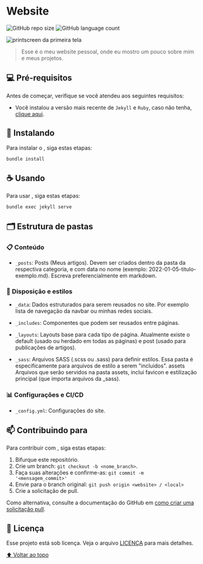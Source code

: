 # Website

![GitHub repo size](https://img.shields.io/github/repo-size/ryrden/ryrden.dev)
![GitHub language count](https://img.shields.io/github/languages/count/ryrden/ryrden.dev)

<img src="https://i.imgur.com/DSqrNyR.png" alt="printscreen da primeira tela">

> Esse é o meu website pessoal, onde eu mostro um pouco sobre mim e meus projetos.

## 💻 Pré-requisitos

Antes de começar, verifique se você atendeu aos seguintes requisitos:
<!---Estes são apenas requisitos de exemplo. Adicionar, duplicar ou remover conforme necessário--->
* Você instalou a versão mais recente de `Jekyll` e `Ruby`, caso não tenha, [clique aqui](https://jekyllrb.com/docs/installation/).

## 🚀 Instalando <website>

Para instalar o <website>, siga estas etapas:

```
bundle install
```

## ☕ Usando <website>

Para usar <website>, siga estas etapas:

```
bundle exec jekyll serve
```

## 🗂 Estrutura de pastas

### 📋 Conteúdo

* `_posts`: Posts (Meus artigos). Devem ser criados dentro da pasta da respectiva categoria, e com data no nome (exemplo: 2022-01-05-titulo-exemplo.md). Escreva preferencialmente em markdown.

### 🎨 Disposição e estilos

* `_data`: Dados estruturados para serem reusados no site. Por exemplo lista de navegação da navbar ou minhas redes sociais.

* `_includes`: Componentes que podem ser reusados entre páginas.

* `_layouts`: Layouts base para cada tipo de página. Atualmente existe o default (usado ou herdado em todas as páginas) e post (usado para publicações de artigos).

* `_sass`: Arquivos SASS (.scss ou .sass) para definir estilos. Essa pasta é especificamente para arquivos de estilo a serem "incluidos".
assets Arquivos que serão servidos na pasta assets, inclui favicon e estilização principal (que importa arquivos da _sass).

### 📊 Configurações e CI/CD

* `_config.yml`: Configurações do site.

## 📫 Contribuindo para <website>

Para contribuir com <website>, siga estas etapas:

1. Bifurque este repositório.
2. Crie um branch: `git checkout -b <nome_branch>`.
3. Faça suas alterações e confirme-as: `git commit -m '<mensagem_commit>'`
4. Envie para o branch original: `git push origin <website> / <local>`
5. Crie a solicitação de pull.

Como alternativa, consulte a documentação do GitHub em [como criar uma solicitação pull](https://help.github.com/en/github/collaborating-with-issues-and-pull-requests/creating-a-pull-request).

## 📝 Licença

Esse projeto está sob licença. Veja o arquivo [LICENÇA](LICENSE.md) para mais detalhes.

[⬆ Voltar ao topo](#website)<br>
